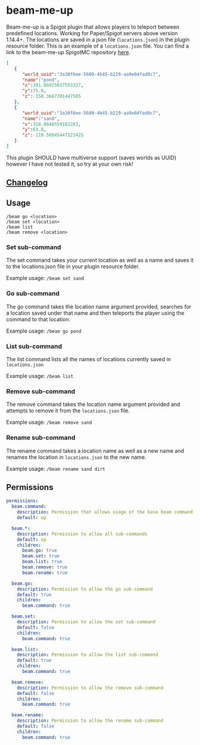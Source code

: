 # beam-me-up
Beam-me-up is a Spigot plugin that allows players to teleport between predefined locations. Working for Paper/Spigot 
servers above version 1.14.4+. The locations are saved in a json file (`locations.json`) in the plugin resource folder. 
This is an example of a `locations.json` file. You can find a link to the beam-me-up SpigotMC repository 
[here](https://www.spigotmc.org/resources/beam-me-up.81230/).

```json
[
   {
      "world_uuid":"3a38f6ee-5609-4b45-b229-aa9e04fad0c7",
      "name":"pond",
      "x":391.86925637553327,
      "y":75.0,
      "z":-158.3667701447505
   },
   {
      "world_uuid":"3a38f6ee-5609-4b45-b229-aa9e04fad0c7",
      "name":"sand",
      "x":318.0848559182283,
      "y":63.0,
      "z":-119.50045447121425
   }
]
```

This plugin SHOULD have multiverse support (saves worlds as UUID) however I have not tested it, so try at your own risk!

## [Changelog](CHANGELOG.md)

## Usage
```
/beam go <location>
/beam set <location>
/beam list
/beam remove <location>
```

### Set sub-command
The set command takes your current location as well as a name and saves it to the locations.json file in your plugin 
resource folder. 

Example usage: `/beam set sand`

### Go sub-command
The go command takes the location name argument provided, searches for a location saved under that name and then 
teleports the player using the command to that location.

Example usage: `/beam go pond`

### List sub-command
The list command lists all the names of locations currently saved in `locations.json`

Example usage: `/beam list`

### Remove sub-command
The remove command takes the location name argument provided and attempts to remove it from the `locations.json` file.

Example usage: `/beam remove sand`

### Rename sub-command
The rename command takes a location name as well as a new name and renames the location in `locations.json` to the new 
name.

Example usage: `/beam rename sand dirt`

## Permissions
```yaml
permissions:
  beam.command:
    description: Permission that allows usage of the base beam command
    default: op

  beam.*:
    description: Permission to allow all sub-commands
    default: op
    children:
      beam.go: true
      beam.set: true
      beam.list: true
      beam.remove: true
      beam.rename: true

  beam.go:
    description: Permission to allow the go sub-command
    default: true
    children:
      beam.command: true

  beam.set:
    description: Permission to allow the set sub-command
    default: false
    children:
      beam.command: true

  beam.list:
    description: Permission to allow the list sub-command
    default: true
    children:
      beam.command: true

  beam.remove:
    description: Permission to allow the remove sub-command
    default: false
    children:
      beam.command: true

  beam.rename:
    description: Permission to allow the rename sub-command
    default: false
    children:
      beam.command: true
```
